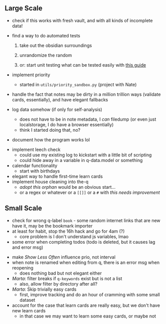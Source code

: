 ## Large Scale

* check if this works with fresh vault, and with all kinds of incomplete data!
* find a way to do automated tests
    1. take out the obsidian surroundings
    2. unrandomize the random

    1. or: start unit testing what can be tested easily with [this guide](https://www.freecodecamp.org/news/how-to-start-unit-testing-javascript/)

* implement priority
    - started in `utils/priority_sandbox.py` (project with Nate)
* handle the fact that notes may be dirty in a million trillion ways (validate cards, essentially), and have elegant fallbacks
* log data somehow (if only for self-analysis)
    * does not have to be in note metadata, I *can* filedump (or even just localstorage, I do have a browser essentially) 
    - think I started doing that, no?
* document how the program works lol
- implement leech check
    - could use my existing log to kickstart with a little bit of scripting
    - could hide away in a variable in q-data.model or something
- calendar functionality
    - start with birthdays
- elegant way to handle first-time learn cards
- implement house cleaning into the-q
    - *adopt this orphan* would be an obvious start...
    - or a regex or whatever or a `[[]]` or a `#` with *this needs improvement*

## Small Scale


* check for wrong q-label `book` - some random internet links that are new have it, may be the bookmark importer
* at least for habit, stop the 16h hack and go for 4am (?)
    - core problem is I don't understand js variables, lmao
* some error when completing todos (todo is deleted, but it causes lag and error msg)
- make *Show Less Often* influence prio, not interval
- when note is renamed when editing from q, there is an error msg when reopening
    - does nothing bad but not elegant either
- *Marta*: filter breaks if `q-keywords` exist but is not a list
    - also, allow filter by directory after all?
- *Marta*: Skip trivially easy cards
    - first, improve tracking and do an hour of cramming with some small dataset
- account for the case that learn cards are really easy, but we don't have new learn cards 
    - in that case we may want to learn some easy cards, or maybe not